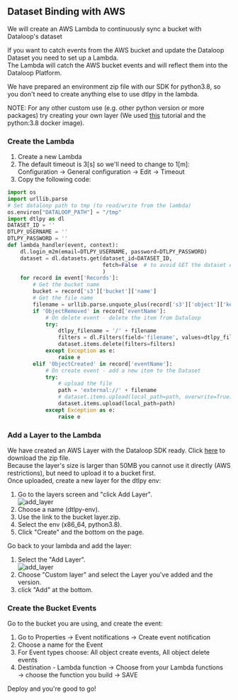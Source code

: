 ## Dataset Binding with AWS  
  
We will create an AWS Lambda to continuously sync a bucket with Dataloop's dataset  
  
If you want to catch events from the AWS bucket and update the Dataloop Dataset you need to set up a Lambda.  
The Lambda will catch the AWS bucket events and will reflect them into the Dataloop Platform.  
  
We have prepared an environment zip file with our SDK for python3.8, so you don't need to create anything else to use dtlpy in the lambda.  
  
NOTE: For any other custom use (e.g. other python version or more packages) try creating your own layer (We used [this](https://www.geeksforgeeks.org/how-to-install-python-packages-for-aws-lambda-layers) tutorial and the python:3.8 docker image).  
  
### Create the Lambda  
1. Create a new Lambda  
2. The default timeout is 3[s] so we'll need to change to 1[m]:  
    Configuration → General configuration → Edit → Timeout  
3. Copy the following code:  

```python
import os
import urllib.parse
# Set dataloop path to tmp (to read/write from the lambda)
os.environ["DATALOOP_PATH"] = "/tmp"
import dtlpy as dl
DATASET_ID = ''
DTLPY_USERNAME = ''
DTLPY_PASSWORD = ''
def lambda_handler(event, context):
    dl.login_m2m(email=DTLPY_USERNAME, password=DTLPY_PASSWORD)
    dataset = dl.datasets.get(dataset_id=DATASET_ID,
                              fetch=False  # to avoid GET the dataset each time
                              )
    for record in event['Records']:
        # Get the bucket name
        bucket = record['s3']['bucket']['name']
        # Get the file name
        filename = urllib.parse.unquote_plus(record['s3']['object']['key'], encoding='utf-8')
        if 'ObjectRemoved' in record['eventName']:
            # On delete event - delete the item from Dataloop
            try:
                dtlpy_filename = '/' + filename
                filters = dl.Filters(field='filename', values=dtlpy_filename)
                dataset.items.delete(filters=filters)
            except Exception as e:
                raise e
        elif 'ObjectCreated' in record['eventName']:
            # On create event - add a new item to the Dataset
            try:
                # upload the file
                path = 'external://' + filename
                # dataset.items.upload(local_path=path, overwrite=True) # if overwrite is required
                dataset.items.upload(local_path=path)
            except Exception as e:
                raise e
```
### Add a Layer to the Lambda  
We have created an AWS Layer with the Dataloop SDK ready. Click [here](https://storage.googleapis.com/dtlpy/aws-python3.8-lambda-layer/layer.zip/) to download the zip file.  
Because the layer's size is larger than 50MB you cannot use it directly (AWS restrictions), but need to upload it to a bucket first.  
Once uploaded, create a new layer for the dtlpy env:  
1. Go to the layers screen and "click Add Layer".  
![add_layer](../../../../assets/bind_aws/create_layer.png)  
2. Choose a name (dtlpy-env).  
3. Use the link to the bucket layer.zip.  
4. Select the env (x86_64, python3.8).  
5. Click "Create" and the bottom on the page.  
  
Go back to your lambda and add the layer:  
1. Select the "Add Layer".  
![add_layer](../../../../assets/bind_aws/add_layer.png)  
2. Choose "Custom layer" and select the Layer you've added and the version.  
3. click "Add" at the bottom.  
  
### Create the Bucket Events  
Go to the bucket you are using, and create the event:  
1. Go to Properties → Event notifications → Create event notification  
1. Choose a name for the Event  
1. For Event types choose: All object create events, All object delete events  
1. Destination - Lambda function → Choose from your Lambda functions → choose the function you build → SAVE  
  
Deploy and you're good to go!  
